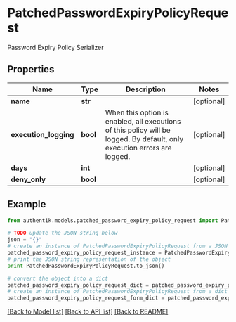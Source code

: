 # PatchedPasswordExpiryPolicyRequest

Password Expiry Policy Serializer

## Properties
Name | Type | Description | Notes
------------ | ------------- | ------------- | -------------
**name** | **str** |  | [optional] 
**execution_logging** | **bool** | When this option is enabled, all executions of this policy will be logged. By default, only execution errors are logged. | [optional] 
**days** | **int** |  | [optional] 
**deny_only** | **bool** |  | [optional] 

## Example

```python
from authentik.models.patched_password_expiry_policy_request import PatchedPasswordExpiryPolicyRequest

# TODO update the JSON string below
json = "{}"
# create an instance of PatchedPasswordExpiryPolicyRequest from a JSON string
patched_password_expiry_policy_request_instance = PatchedPasswordExpiryPolicyRequest.from_json(json)
# print the JSON string representation of the object
print PatchedPasswordExpiryPolicyRequest.to_json()

# convert the object into a dict
patched_password_expiry_policy_request_dict = patched_password_expiry_policy_request_instance.to_dict()
# create an instance of PatchedPasswordExpiryPolicyRequest from a dict
patched_password_expiry_policy_request_form_dict = patched_password_expiry_policy_request.from_dict(patched_password_expiry_policy_request_dict)
```
[[Back to Model list]](../README.md#documentation-for-models) [[Back to API list]](../README.md#documentation-for-api-endpoints) [[Back to README]](../README.md)


